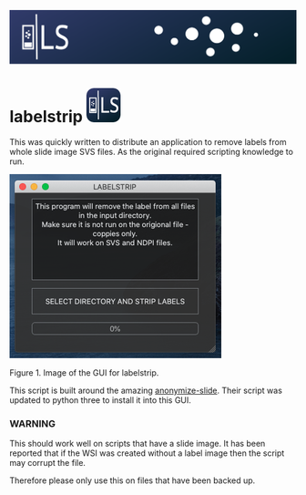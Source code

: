 ![labels](./docs/banner.png)

# labelstrip ![alt text](https://github.com/c-arthurs/labelstrip/blob/master/docs/App_icon_6060.png "logo for labelstrip")

This was quickly written to distribute an application to remove labels from whole slide image SVS files. As the original required scripting knowledge to run.

![labels](./docs/gui.png) 

Figure 1. Image of the GUI for labelstrip.

This script is built around the amazing [anonymize-slide](https://github.com/bgilbert/anonymize-slide). Their script was updated to python three to install it into this GUI. 

### WARNING

This should work well on scripts that have a slide image. It has been reported that if the WSI was created without a label image then the script may corrupt the file.

Therefore please only use this on files that have been backed up.
